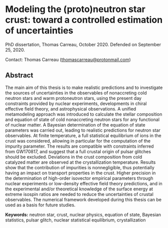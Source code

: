 Modeling the (proto)neutron star crust: toward a controlled estimation of uncertainties
=======================================================================================

PhD dissertation, Thomas Carreau, October 2020. Defended on September 25, 2020.

Contact: Thomas Carreau (thomascarreau@protonmail.com)

Abstract
--------

The main aim of this thesis is to make realistic predictions and to
investigate the sources of uncertainties in the observables of nonaccreting
cold neutron stars and warm protoneutron stars, using the present day 
constraints provided by nuclear experiments, developments in chiral 
effective field theory, and astrophysical observations.
A unified metamodeling approach was introduced to calculate the stellar 
composition and equation of state of cold nonaccreting neutron stars for any 
functional of nuclear matter.
A Bayesian determination of the equation of state parameters was carried out,
leading to realistic predictions for neutron star observables.
At finite temperature, a full statistical equilibrium of ions in the crust was 
considered, allowing in particular for the computation of the impurity 
parameter.
The results are compatible with constraints inferred from GW170817, and
suggest that a full crustal origin of pulsar glitches should be excluded. 
Deviations in the crust composition from cold catalyzed matter are 
observed at the crystallization temperature. 
Results show that the contribution of impurities is nonnegligible, 
thus potentially having an impact on transport properties in the crust.
Higher precision in the determination of high-order isovector
empirical parameters through nuclear experiments or low-density effective field 
theory predictions, and in the experimental and/or theoretical knowledge of the 
surface energy at extreme isospin ratios are needed to reduce the uncertainties 
of crustal observables. 
The numerical framework developed during this thesis can be used as a basis for 
future studies.

**Keywords:** neutron star, crust, nuclear physics, equation of state, Bayesian 
statistics, pulsar glitch, nuclear statistical equilibrium, crystallization 
